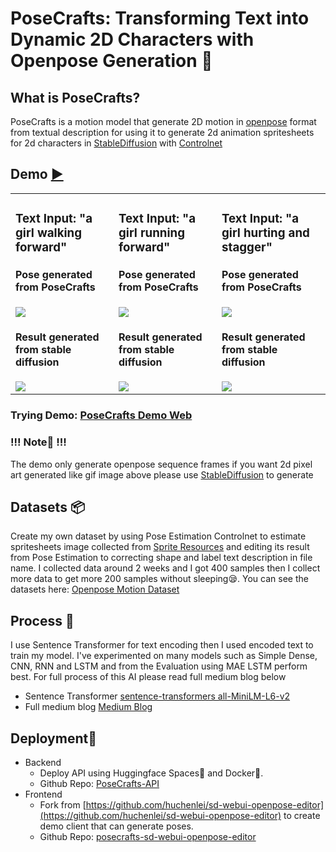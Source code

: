 # PoseCrafts: Transforming Text into Dynamic 2D Characters with Openpose Generation 🏃

## What is PoseCrafts?
PoseCrafts is a motion model that generate 2D motion in [openpose](https://github.com/CMU-Perceptual-Computing-Lab/openpose) format from textual description for using it to generate 2d animation spritesheets for 2d characters in [StableDiffusion](https://github.com/AUTOMATIC1111/stable-diffusion-webui) with [Controlnet](https://github.com/lllyasviel/ControlNet)

## Demo [▶️](https://posecrafts.vercel.app/)
<table>
  <tr>
    <td valign="top">
      <h3>Text Input: "a girl walking forward"</h3>
      <h4>Pose generated from PoseCrafts</h4>
      <img src="https://github.com/SupeemAFK/PoseCrafts/assets/83326313/dd39c91e-bf44-4bd5-9db8-1701c60faf40"/>
      <h4>Result generated from stable diffusion</h4>
      <img src="https://github.com/SupeemAFK/PoseCrafts/assets/83326313/b0fb81f3-6fbf-4cd5-9073-9747daee3787"/>
    </td>
    <td valign="top">
      <h3>Text Input: "a girl running forward"</h3>
      <h4>Pose generated from PoseCrafts</h4>
      <img src="https://github.com/SupeemAFK/PoseCrafts/assets/83326313/2e74bcfd-f0c8-4ac8-b883-3b0d0c056be5"/>
      <h4>Result generated from stable diffusion</h4>
      <img src="https://github.com/SupeemAFK/PoseCrafts/assets/83326313/825bc72a-4fc6-4aaa-aa12-77f2791e7dd1"/>
    </td>
    <td valign="top">
      <h3>Text Input: "a girl hurting and stagger"</h3>
      <h4>Pose generated from PoseCrafts</h4>
      <img src="https://github.com/SupeemAFK/PoseCrafts/assets/83326313/98206590-7b8e-4ac4-91a7-1ff8f20bce74"/>
      <h4>Result generated from stable diffusion</h4>
      <img src="https://github.com/SupeemAFK/PoseCrafts/assets/83326313/4b48643e-cb66-45ee-9e4e-62ceaa0c14fb"/>
    </td>
  </tr>
</table>

### Trying Demo: [PoseCrafts Demo Web](https://posecrafts.vercel.app/)

### !!! Note📢 !!! 
The demo only generate openpose sequence frames if you want 2d pixel art generated like gif image above please use [StableDiffusion](https://github.com/AUTOMATIC1111/stable-diffusion-webui) to generate

## Datasets 📦
Create my own dataset by using Pose Estimation Controlnet to estimate spritesheets image collected from [Sprite Resources](https://www.spriters-resource.com/) and editing its result from Pose Estimation to correcting shape and label text description in file name. I collected data around 2 weeks and I got 400 samples then I collect more data to get more 200 samples without sleeping😪. You can see the datasets here: [Openpose Motion Dataset](https://github.com/SupeemAFK/PoseCrafts/tree/main/datasets)

## Process 🧪
I use Sentence Transformer for text encoding then I used encoded text to train my model. I've experimented on many models such as Simple Dense, CNN, RNN and LSTM and from the Evaluation using MAE LSTM perform best. For full process of this AI please read full medium blog below
- Sentence Transformer
[sentence-transformers all-MiniLM-L6-v2](https://huggingface.co/sentence-transformers/all-MiniLM-L6-v2)
- Full medium blog
[Medium Blog](https://medium.com/@Supeem/posecrafts-transforming-text-into-dynamic-2d-characters-with-openpose-594861900be6)

## Deployment🚀
- Backend
  - Deploy API using Huggingface Spaces🤗 and Docker🐋.
  - Github Repo: [PoseCrafts-API](https://github.com/SupeemAFK/PoseCrafts-API)
- Frontend
  - Fork from [https://github.com/huchenlei/sd-webui-openpose-editor](https://github.com/huchenlei/sd-webui-openpose-editor) to create demo client that can generate poses.
  - Github Repo: [posecrafts-sd-webui-openpose-editor](https://github.com/SupeemAFK/sd-webui-openpose-editor)
